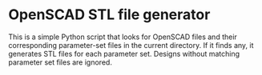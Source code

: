 # OpenSCAD STL file generator

This is a simple Python script that looks for OpenSCAD files and their corresponding parameter-set files in the current directory. If it finds any, it generates STL files for each parameter set. Designs without matching parameter set files are ignored.
